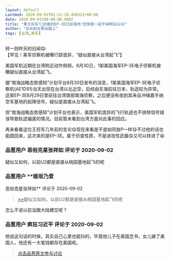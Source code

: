 ```yaml
---
layout: default
Lastmod: 2020-09-01T01:31:28.450321+00:00
date: 2020-09-01T00:00:00.000Z
title: "秉王将军!🙂对面的EP-3E已经落地!您倒是一起干掉啊😋😛😜"
author: "白糸射在黑丝腿上"
tags: [台湾,美军]
---
```


转一则昨天的旧闻😋:  
【罕见！美军侦察机被曝行踪诡异，“疑似直接从台湾起飞”】  
  
美国军机近期在台湾附近动作频频，8月30日，1架美国海军EP-3E电子侦察机被曝疑似直接从台湾起飞。  
  
据“南海战略态势感知”计划平台8月30日发布的消息，1架美国海军EP-3E电子侦察机(AE1D91)当天出现在台湾以北近空，后经由东海前往日本，轨迹较为异常。这架EP-3E8月29日曾前往台湾南部南海侦察，之后便没有收到其来自冲绳嘉手纳空军基地的起降信号，疑似是直接从台湾起飞。  
  
但“南海战略态势感知”计划平台也表示，美国军机诡异的飞行轨迹也不排除信号错误导致轨迹偏差的情况。目前暂未看到台湾方面对此事的回应。  
  
再来看看这位王将军几年前的言论😋现在来看是不是如同放P一样😋不过他的话也能圆回来，这次来的是EP-3E。属于侦查性质，不是进攻性武器😋又可以转进了😆

            
### 品葱用户 **恶俗克星张祥如** 评论于 2020-09-02
        
疑似又如何，以前U2都是直接从桃园基地起飞的呢
        


            
### 品葱用户 **姬坂乃爱 
恶俗克星张祥如** 评论于 2020-09-02
        
> [\>>]( "/video/item_id-25882#")疑似又如何，以前U2都是直接从桃园基地起飞的呢

  
怎么不说以前没跟大陆建交呢？
        


            
### 品葱用户 **疯狂习近平** 评论于 2020-09-02
        
他说这句话的时候，其实自己心里也挺抖的，毕竟他儿子在美国念书，女儿嫁了美国人，他还有一大笔钱都存在美国呢。
        






> [点击品葱原文参与讨论](https://pincong.rocks/video/2937)

